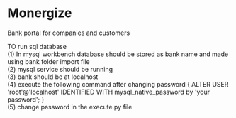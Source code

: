 # Monergize
Bank portal for companies and customers  

TO run sql database  
(1) In mysql workbench database should be stored as bank name and made using bank folder import file  
(2) mysql service should be running  
(3) bank should be at localhost  
(4) execute the following command after changing password { ALTER USER 'root'@'localhost' IDENTIFIED WITH mysql_native_password by 'your password'; }  
(5) change password in the execute.py file  
